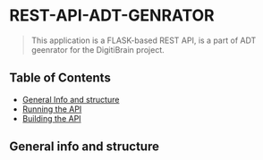 # REST-API-ADT-GENRATOR
> This application is a FLASK-based REST API, is a part of ADT geenrator for the DigitiBrain project. 

## Table of Contents

* [General Info and structure](#general-information)
* [Running the API](#running-api)
* [Building the API](#build-api)


## General info and structure




